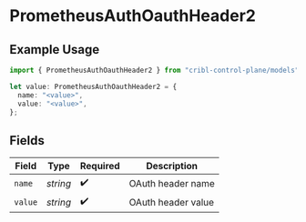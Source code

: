 # PrometheusAuthOauthHeader2

## Example Usage

```typescript
import { PrometheusAuthOauthHeader2 } from "cribl-control-plane/models";

let value: PrometheusAuthOauthHeader2 = {
  name: "<value>",
  value: "<value>",
};
```

## Fields

| Field              | Type               | Required           | Description        |
| ------------------ | ------------------ | ------------------ | ------------------ |
| `name`             | *string*           | :heavy_check_mark: | OAuth header name  |
| `value`            | *string*           | :heavy_check_mark: | OAuth header value |
